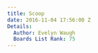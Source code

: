 ```yaml
---
title: Scoop
date: 2016-11-04 17:56:00 Z
Details:
  Author: Evelyn Waugh
  Boards List Rank: 75
---
```



